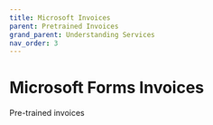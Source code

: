```yaml
---
title: Microsoft Invoices
parent: Pretrained Invoices
grand_parent: Understanding Services
nav_order: 3
---
```


# Microsoft Forms Invoices

Pre-trained invoices
